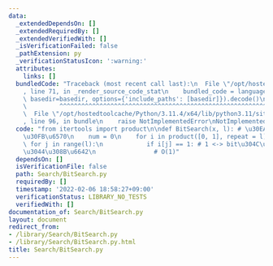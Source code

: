 ```yaml
---
data:
  _extendedDependsOn: []
  _extendedRequiredBy: []
  _extendedVerifiedWith: []
  _isVerificationFailed: false
  _pathExtension: py
  _verificationStatusIcon: ':warning:'
  attributes:
    links: []
  bundledCode: "Traceback (most recent call last):\n  File \"/opt/hostedtoolcache/Python/3.11.4/x64/lib/python3.11/site-packages/onlinejudge_verify/documentation/build.py\"\
    , line 71, in _render_source_code_stat\n    bundled_code = language.bundle(stat.path,\
    \ basedir=basedir, options={'include_paths': [basedir]}).decode()\n          \
    \         ^^^^^^^^^^^^^^^^^^^^^^^^^^^^^^^^^^^^^^^^^^^^^^^^^^^^^^^^^^^^^^^^^^^^^^^^^^^^^^^^^\n\
    \  File \"/opt/hostedtoolcache/Python/3.11.4/x64/lib/python3.11/site-packages/onlinejudge_verify/languages/python.py\"\
    , line 96, in bundle\n    raise NotImplementedError\nNotImplementedError\n"
  code: "from itertools import product\n\ndef BitSearch(x, l): # \u30EA\u30B9\u30C8\
    \u30FB\u6570\n    num = 0\n    for i in product([0, 1], repeat = l):\n       \
    \ for j in range(l):\n            if i[j] == 1: # 1 <-> bit\u304C\u7ACB\u3063\u3066\
    \u3044\u308B\u6642\n                # O(1)"
  dependsOn: []
  isVerificationFile: false
  path: Search/BitSearch.py
  requiredBy: []
  timestamp: '2022-02-06 18:58:27+09:00'
  verificationStatus: LIBRARY_NO_TESTS
  verifiedWith: []
documentation_of: Search/BitSearch.py
layout: document
redirect_from:
- /library/Search/BitSearch.py
- /library/Search/BitSearch.py.html
title: Search/BitSearch.py
---
```

